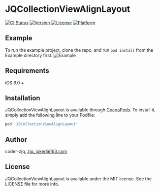 # JQCollectionViewAlignLayout

[![CI Status](http://img.shields.io/travis/coder-zjq/JQCollectionViewAlignLayout.svg?style=flat)](https://travis-ci.org/coder-zjq/JQCollectionViewAlignLayout)
[![Version](https://img.shields.io/cocoapods/v/JQCollectionViewAlignLayout.svg?style=flat)](http://cocoapods.org/pods/JQCollectionViewAlignLayout)
[![License](https://img.shields.io/cocoapods/l/JQCollectionViewAlignLayout.svg?style=flat)](http://cocoapods.org/pods/JQCollectionViewAlignLayout)
[![Platform](https://img.shields.io/cocoapods/p/JQCollectionViewAlignLayout.svg?style=flat)](http://cocoapods.org/pods/JQCollectionViewAlignLayout)

## Example

To run the example project, clone the repo, and run `pod install` from the Example directory first.
![Example](https://github.com/Coder-ZJQ/JQCollectionViewAlignLayout/blob/master/images/demo.gif?raw=true)
## Requirements
iOS 6.0 +
## Installation

JQCollectionViewAlignLayout is available through [CocoaPods](http://cocoapods.org). To install
it, simply add the following line to your Podfile:

```ruby
pod 'JQCollectionViewAlignLayout'
```

## Author

coder-zjq, zjq_joker@163.com

## License

JQCollectionViewAlignLayout is available under the MIT license. See the LICENSE file for more info.
